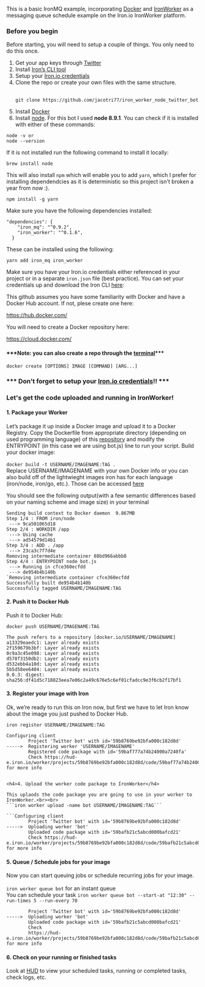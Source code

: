 This is a basic IronMQ example, incorporating <a href="https://docs.docker.com">Docker</a> and <a href="http://dev.iron.io/worker/getting_started/">IronWorker</a> as a messaging queue schedule example on the Iron.io IronWorker platform.

<h3>Before you begin</h3>

Before starting, you will need to setup a couple of things. You only need to do this once.

<ol>
<li>Get your app keys through <a href="https://apps.twitter.com/">Twitter</a></li>
<li>Install <a href="http://dev.iron.io/worker/cli/">Iron’s CLI tool</a></li>
<li>Setup your <a href="http://dev.iron.io/worker/reference/configuration/">Iron.io credentials</a></li>
<li>Clone the repo or create your own files with the same structure.</li><br />

`git clone https://github.com/jacotri77/iron_worker_node_twitter_bot`

<li>Install <a href="https://www.docker.com/get-docker">Docker</a></li>
<li>Install <a href="https://nodejs.org/en/download/package-manager/">node</a>.  For this bot I used <b>node 8.9.1</b>. You can check if it is installed with either of these commands:</li></ol>

``` node
node -v or
node --version
```

If it is not installed run the following command to install it locally:

`brew install node`

This will also install `npm` which will enable you to add `yarn`, which I prefer for installing dependendcies as it is deterministic so this project isn't broken a year from now :).

```node
npm install -g yarn
```

Make sure you have the following dependencies installed:

```
"dependencies": {
    "iron_mq": "^0.9.2",
    "iron_worker": "^0.1.6",
  }
  ```

These can be installed using the following:<br />
```node
yarn add iron_mq iron_worker 
```

Make sure you have your Iron.io credentials either referenced in your project or in a separate `iron.json` file (best practice).  You can set your credentials up and download the Iron CLI <a href="http://dev.iron.io/worker/cli/">here</a>:

This github assumes you have some familiarity with Docker and have a Docker Hub account.  If not, plese create one here:

https://hub.docker.com/

You will need to create a Docker repository here:

https://cloud.docker.com/

<h4>***Note: you can also create a repo through the <a href="https://docs.docker.com/engine/reference/commandline/create/">terminal</a>***</h4>

`docker create [OPTIONS] IMAGE [COMMAND] [ARG...]`<br />


<h3>*** Don't forget to setup your <a href="http://dev.iron.io/worker/reference/configuration/">Iron.io credentials</a>!! ***</h3>
<h3>Let's get the code uploaded and running in IronWorker!</h3>
<h4>1. Package your Worker</h4>

Let’s package it up inside a Docker image and upload it to a Docker Registry. Copy the Dockerfile from appropriate directory (depending on used programming language) of this <a href="https://github.com/iron-io/dockerworker">repository</a> and modify the ENTRYPOINT (in this case we are using bot.js) line to run your script. Build your docker image:<br><br>
`docker build -t USERNAME/IMAGENAME:TAG .` <br>
Replace USERNAME/IMAGENAME with your own Docker info or you can also build off of the lightwieght images iron has for each language (iron/node, iron/go, etc.).  Those can be accessed <a href="https://github.com/iron-io/dockerworker">here</a>

You should see the following output(with a few semantic differences based on your naming scheme and image size) in your terminal

```
Sending build context to Docker daemon  9.867MB 
Step 1/4 : FROM iron/node
 ---> 9ca501065d18
Step 2/4 : WORKDIR /app
 ---> Using cache
 ---> ad54579d14b1
Step 3/4 : ADD . /app
 ---> 23ca3c7f7d4e
Removing intermediate container 88bd966abbb8
Step 4/4 : ENTRYPOINT node bot.js
 ---> Running in cfce360ecfdd
 ---> de954b4b140b
`Removing intermediate container cfce360ecfdd
Successfully built de954b4b140b
Successfully tagged USERNAME/IMAGENAME:TAG
```
<h4>2. Push it to Docker Hub</h4>

Push it to Docker Hub:

```docker push USERNAME/IMAGENAME:TAG```

```
The push refers to a repository [docker.io/USERNAME/IMAGENAME]
a13329eaedc1: Layer already exists
2f159679b3bf: Layer already exists
0c9a3c45e098: Layer already exists
d578f3150db2: Layer already exists
d532ebb4a10d: Layer already exists
5b5d58ee6404: Layer already exists
0.0.3: digest: sha256:df41d5c718823eea7e06c2a49c676e5c6ef01cfadcc9e3f6cb2f17bf1
```

<h4>3. Register your image with Iron</h4>

Ok, we’re ready to run this on Iron now, but first we have to let Iron know about the image you just pushed to Docker Hub.

```iron register USERNAME/IMAGENAME:TAG```

```
Configuring client
        Project 'Twitter bot' with id='59b8769be92bfa000c182d8d'
----->  Registering worker 'USERNAME/IMAGENAME'
        Registered code package with id='59baf777a74b24000a7240fa'
        Check https://hud-e.iron.io/worker/projects/59b8769be92bfa000c182d8d/code/59baf77a74b24000a7240fa for more info


<h4>4. Upload the worker code package to IronWorker</h4>

This uplaods the code package you are going to use in your worker to IronWorker.<br><br>
```iron worker upload -name bot USERNAME/IMAGENAME:TAG```

```Configuring client
        Project 'Twitter bot' with id='59b8769be92bfa000c182d8d'
----->  Uploading worker 'bot'
        Uploaded code package with id='59bafb21c5abcd000bafcd21'
        Check https://hud-e.iron.io/worker/projects/59b8769be92bfa000c182d8d/code/59bafb21c5abcd000bafcd21 for more info
```

<h4>5. Queue / Schedule jobs for your image</h4>

Now you can start queuing jobs or schedule recurring jobs for your image.<br><br>
`iron worker queue bot` for an instant queue<br> 
You can schedule your task `iron worker queue bot --start-at "12:30" --run-times 5 --run-every 70`

```Configuring client
        Project 'Twitter bot' with id='59b8769be92bfa000c182d8d'
----->  Uploading worker 'bot'
        Uploaded code package with id='59bafb21c5abcd000bafcd21'
        Check
        https://hud-e.iron.io/worker/projects/59b8769be92bfa000c182d8d/code/59bafb21c5abcd000bafcd21 for more info
```
<h4>6. Check on your running or finished tasks</h4>

Look at <a href="https://hud-e.iron.io">HUD</a> to view your scheduled tasks, running or completed tasks, check logs, etc.<br><br>
